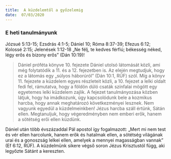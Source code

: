 ```yaml
---
title:  A küzdelemtől a győzelemig
date:  07/03/2020
---
```


### E heti tanulmányunk
Józsué 5:13-15; Ezsdrás 4:1-5; Dániel 10; Róma 8:37-39; Efezus 6:12; Kolossé 2:15; Jelenések 1:12-18 „Ne félj, te kedves férfiú; békesség néked, légy er&#337;s és bizony er&#337;s” (Dán 10:19)!

> <p></p>
> Dániel próféta könyve 10. fejezete Dániel utolsó látomását közli, ami még folytatódik a 11. és a 12. fejezetben is. Az elején megtudjuk, hogy ez a látomás egy „súlyos háborúról” (Dán 10:1, RÚF) szól. Míg a könyv 11. fejezete a küzdelem egyes részleteit közli, a 10. fejezet a lelki oldalt fedi fel, rámutatva, hogy a földön dúló csaták színfalai mögött egy egyetemes lelki küzdelem zajlik. A fejezet tanulmányozása közben látjuk, hogy ha imádkozunk, úgy kapcsolódunk bele a kozmikus harcba, hogy annak meghatározó következményei lesznek. Nem vagyunk egyedül a küzdelmeinkben! Jézus harcba száll értünk, Sátán ellen. Megtanuljuk, hogy végeredményben nem emberi erők, hanem a sötétség erői ellen küzdünk.

Dániel után több évszázaddal Pál apostol így fogalmazott: „Mert mi nem test és vér ellen harcolunk, hanem erők és hatalmak ellen, a sötétség világának urai és a gonoszság lelkei ellen, amelyek a mennyei magasságban vannak” (Ef 6:12, RÚF). A küzdelmünk sikere végső soron Jézus Krisztustól függ, aki legyőzte Sátánt a kereszten.